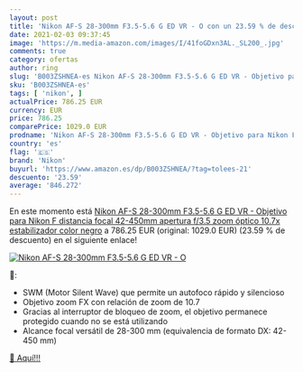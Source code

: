 ```yaml
---
layout: post
title: 'Nikon AF-S 28-300mm F3.5-5.6 G ED VR - O con un 23.59 % de descuento'
date: 2021-02-03 09:37:45
image: 'https://m.media-amazon.com/images/I/41foGDxn3AL._SL200_.jpg'
comments: true
category: ofertas
author: ring
slug: 'B003ZSHNEA-es Nikon AF-S 28-300mm F3.5-5.6 G ED VR - Objetivo para Nikon...'
sku: 'B003ZSHNEA-es'
tags: [ 'nikon', ]
actualPrice: 786.25 EUR
currency: EUR
price: 786.25
comparePrice: 1029.0 EUR
prodname: 'Nikon AF-S 28-300mm F3.5-5.6 G ED VR - Objetivo para Nikon F  distancia focal 42-450mm  apertura f/3.5  zoom óptico 10.7x estabilizador  color negro'
country: 'es'
flag: '🇪🇸'
brand: 'Nikon'
buyurl: 'https://www.amazon.es/dp/B003ZSHNEA/?tag=tolees-21'
descuento: '23.59'
average: '846.272'
---
```


En este momento está [Nikon AF-S 28-300mm F3.5-5.6 G ED VR - Objetivo para Nikon F  distancia focal 42-450mm  apertura f/3.5  zoom óptico 10.7x estabilizador  color negro](https://www.amazon.es/dp/B003ZSHNEA/?tag=tolees-21) a 786.25 EUR (original: 1029.0 EUR) (23.59 %  de descuento) en el siguiente enlace!

[![Nikon AF-S 28-300mm F3.5-5.6 G ED VR - O](https://m.media-amazon.com/images/I/41foGDxn3AL._SL200_.jpg)](https://www.amazon.es/dp/B003ZSHNEA/?tag=tolees-21)

🔎:

- SWM (Motor Silent Wave) que permite un autofoco rápido y silencioso
- Objetivo zoom FX con relación de zoom de 10.7
- Gracias al interruptor de bloqueo de zoom, el objetivo permanece protegido cuando no se está utilizando
- Alcance focal versátil de 28-300 mm (equivalencia de formato DX: 42-450 mm)

[🛒 Aquí!!!](https://www.amazon.es/dp/B003ZSHNEA/?tag=tolees-21)
